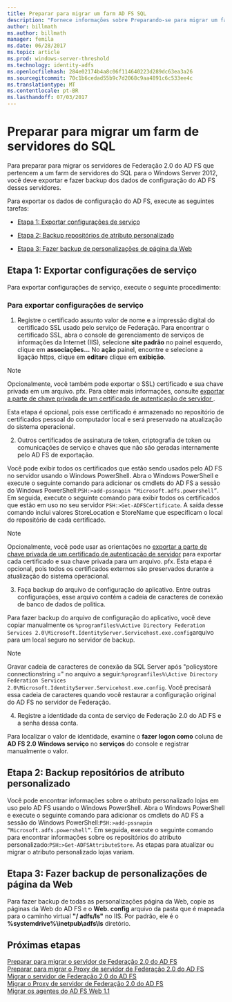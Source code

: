 ```yaml
---
title: Preparar para migrar um farm AD FS SQL
description: "Fornece informações sobre Preparando-se para migrar um farm SQL server AD FS para o Windows Server 2012."
author: billmath
ms.author: billmath
manager: femila
ms.date: 06/28/2017
ms.topic: article
ms.prod: windows-server-threshold
ms.technology: identity-adfs
ms.openlocfilehash: 284e02174b4a8c06f114640223d289dc63ea3a26
ms.sourcegitcommit: 70c1b6cedad55b9c7d2068c9aa4891c6c533ee4c
ms.translationtype: MT
ms.contentlocale: pt-BR
ms.lasthandoff: 07/03/2017
---
```

# <a name="prepare-to-migrate-a-sql-server-farm"></a>Preparar para migrar um farm de servidores do SQL  
 Para preparar para migrar os servidores de Federação 2.0 do AD FS que pertencem a um farm de servidores do SQL para o Windows Server 2012, você deve exportar e fazer backup dos dados de configuração do AD FS desses servidores.  
  
 Para exportar os dados de configuração do AD FS, execute as seguintes tarefas:  
  
-   [Etapa 1: Exportar configurações de serviço](#step-1-export-service-settings)  
  
-   [Etapa 2: Backup repositórios de atributo personalizado](#step-2-back-up-custom-attribute-stores)  
  
-   [Etapa 3: Fazer backup de personalizações de página da Web](#step-3-back-up-webpage-customizations)  
  
## <a name="step-1-export-service-settings"></a>Etapa 1: Exportar configurações de serviço  
 Para exportar configurações de serviço, execute o seguinte procedimento:  
  
### <a name="to-export-service-settings"></a>Para exportar configurações de serviço  
  
1.  Registre o certificado assunto valor de nome e a impressão digital do certificado SSL usado pelo serviço de Federação. Para encontrar o certificado SSL, abra o console de gerenciamento de serviços de informações da Internet (IIS), selecione **site padrão** no painel esquerdo, clique em **associações...** No **ação** painel, encontre e selecione a ligação https, clique em **editar**e clique em **exibição**.  
  
> [!NOTE]
>  Opcionalmente, você também pode exportar o SSL) certificado e sua chave privada em um arquivo. pfx. Para obter mais informações, consulte [exportar a parte de chave privada de um certificado de autenticação de servidor ](Export-the-Private-Key-Portion-of-a-Server-Authentication-Certificate.md).  
>   
>  Esta etapa é opcional, pois esse certificado é armazenado no repositório de certificados pessoal do computador local e será preservado na atualização do sistema operacional.  
  
2.  Outros certificados de assinatura de token, criptografia de token ou comunicações de serviço e chaves que não são geradas internamente pelo AD FS de exportação.  
  
Você pode exibir todos os certificados que estão sendo usados pelo AD FS no servidor usando o Windows PowerShell. Abra o Windows PowerShell e execute o seguinte comando para adicionar os cmdlets do AD FS a sessão do Windows PowerShell:`PSH:>add-pssnapin “Microsoft.adfs.powershell”`. Em seguida, execute o seguinte comando para exibir todos os certificados que estão em uso no seu servidor `PSH:>Get-ADFSCertificate`. A saída desse comando inclui valores StoreLocation e StoreName que especificam o local do repositório de cada certificado.  
  
> [!NOTE]
>  Opcionalmente, você pode usar as orientações no [exportar a parte de chave privada de um certificado de autenticação de servidor](Export-the-Private-Key-Portion-of-a-Server-Authentication-Certificate.md) para exportar cada certificado e sua chave privada para um arquivo. pfx. Esta etapa é opcional, pois todos os certificados externos são preservados durante a atualização do sistema operacional.  
  
3.  Faça backup do arquivo de configuração do aplicativo. Entre outras configurações, esse arquivo contém a cadeia de caracteres de conexão de banco de dados de política.  
  
Para fazer backup do arquivo de configuração do aplicativo, você deve copiar manualmente os `%programfiles%\Active Directory Federation Services 2.0\Microsoft.IdentityServer.Servicehost.exe.config`arquivo para um local seguro no servidor de backup.  
  
> [!NOTE]
>  Gravar cadeia de caracteres de conexão da SQL Server após "policystore connectionstring =" no arquivo a seguir:`%programfiles%\Active Directory Federation Services 2.0\Microsoft.IdentityServer.Servicehost.exe.config`. Você precisará essa cadeia de caracteres quando você restaurar a configuração original do AD FS no servidor de Federação.  
  
4.  Registre a identidade da conta de serviço de Federação 2.0 do AD FS e a senha dessa conta.  
  
Para localizar o valor de identidade, examine o **fazer logon como** coluna de **AD FS 2.0 Windows serviço** no **serviços** do console e registrar manualmente o valor.  
  
## <a name="step-2-back-up-custom-attribute-stores"></a>Etapa 2: Backup repositórios de atributo personalizado  
 Você pode encontrar informações sobre o atributo personalizado lojas em uso pelo AD FS usando o Windows PowerShell. Abra o Windows PowerShell e execute o seguinte comando para adicionar os cmdlets do AD FS a sessão do Windows PowerShell:`PSH:>add-pssnapin “Microsoft.adfs.powershell”`. Em seguida, execute o seguinte comando para encontrar informações sobre os repositórios do atributo personalizado:`PSH:>Get-ADFSAttributeStore`. As etapas para atualizar ou migrar o atributo personalizado lojas variam.  
  
## <a name="step-3-back-up-webpage-customizations"></a>Etapa 3: Fazer backup de personalizações de página da Web  
 Para fazer backup de todas as personalizações página da Web, copie as páginas da Web do AD FS e o **Web. config** arquivo da pasta que é mapeada para o caminho virtual **"/ adfs/ls"** no IIS. Por padrão, ele é o **%systemdrive%\inetpub\adfs\ls** diretório.  
  
## <a name="next-steps"></a>Próximas etapas
 [Preparar para migrar o servidor de Federação 2.0 do AD FS](prepare-to-migrate-ad-fs-fed-server.md)   
 [Preparar para migrar o Proxy de servidor de Federação 2.0 do AD FS](prepare-to-migrate-ad-fs-fed-proxy.md)   
 [Migrar o servidor de Federação 2.0 do AD FS](migrate-the-ad-fs-fed-server.md)   
 [Migrar o Proxy de servidor de Federação 2.0 do AD FS](migrate-the-ad-fs-2-fed-server-proxy.md)   
 [Migrar os agentes do AD FS Web 1.1](migrate-the-ad-fs-web-agent.md)